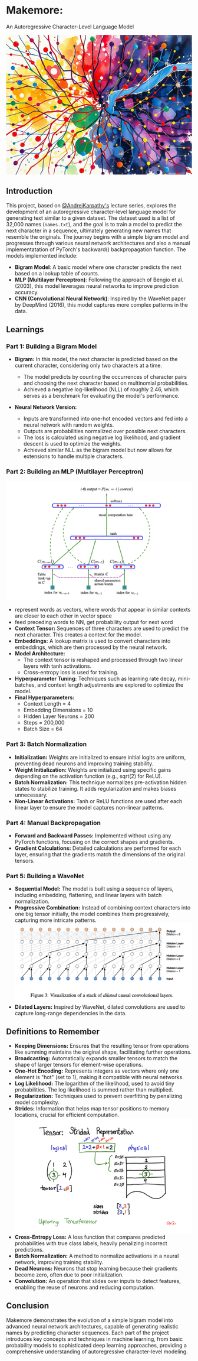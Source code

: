 # Makemore:
An Autoregressive Character-Level Language Model

![image](./imgs/art.png)

## Introduction

This project, based on [@AndrejKarpathy's](https://github.com/karpathy) lecture series, explores the development of an autoregressive character-level language model for generating text similar to a given dataset. The dataset used is a list of 32,000 names (`names.txt`), and the goal is to train a model to predict the next character in a sequence, ultimately generating new names that resemble the originals. The journey begins with a simple bigram model and progresses through various neural network architectures and also a manual implementatation of PyTorch's backward() backpropagation function. The models implemented include:

- **Bigram Model**: A basic model where one character predicts the next based on a lookup table of counts.
- **MLP (Multilayer Perceptron)**: Following the approach of Bengio et al. (2003), this model leverages neural networks to improve prediction accuracy.
- **CNN (Convolutional Neural Network)**: Inspired by the WaveNet paper by DeepMind (2016), this model captures more complex patterns in the data.

## Learnings

### Part 1: Building a Bigram Model

- **Bigram:** In this model, the next character is predicted based on the current character, considering only two characters at a time.
    - The model predicts by counting the occurrences of character pairs and choosing the next character based on multinomial probabilities.
    - Achieved a negative log-likelihood (NLL) of roughly 2.46, which serves as a benchmark for evaluating the model's performance.

- **Neural Network Version:**
    - Inputs are transformed into one-hot encoded vectors and fed into a neural network with random weights.
    - Outputs are probabilities normalized over possible next characters.
    - The loss is calculated using negative log likelihood, and gradient descent is used to optimize the weights.
    - Achieved similar NLL as the bigram model but now allows for extensions to handle multiple characters.

### Part 2: Building an MLP (Multilayer Perceptron)
![paper graph](imgs/paper.png)
- represent words as vectors, where words that appear in similar contexts are closer to each other in vector space
- feed preceding words to NN, get probability output for next word
- **Context Tensor:** Sequences of three characters are used to predict the next character. This creates a context for the model.
- **Embeddings:** A lookup matrix is used to convert characters into embeddings, which are then processed by the neural network.
- **Model Architecture:**
    - The context tensor is reshaped and processed through two linear layers with tanh activations.
    - Cross-entropy loss is used for training.
- **Hyperparameter Tuning:** Techniques such as learning rate decay, mini-batches, and context length adjustments are explored to optimize the model.
- **Final Hyperparameters:**
    - Context Length = 4
    - Embedding Dimensions = 10
    - Hidden Layer Neurons = 200
    - Steps = 200,000
    - Batch Size = 64

### Part 3: Batch Normalization

- **Initialization:** Weights are initialized to ensure initial logits are uniform, preventing dead neurons and improving training stability.
- **Weight Initialization:** Weights are initialized using specific gains depending on the activation function (e.g., sqrt(2) for ReLU).
- **Batch Normalization:** This technique normalizes pre-activation hidden states to stabilize training. It adds regularization and makes biases unnecessary.
- **Non-Linear Activations:** Tanh or ReLU functions are used after each linear layer to ensure the model captures non-linear patterns.

### Part 4: Manual Backpropagation

- **Forward and Backward Passes:** Implemented without using any PyTorch functions, focusing on the correct shapes and gradients.
- **Gradient Calculations:** Detailed calculations are performed for each layer, ensuring that the gradients match the dimensions of the original tensors.

### Part 5: Building a WaveNet

- **Sequential Model:** The model is built using a sequence of layers, including embedding, flattening, and linear layers with batch normalization.
- **Progressive Combination:** Instead of combining context characters into one big tensor initially, the model combines them progressively, capturing more intricate patterns.
![dilated_layers](./imgs/dilated_layers.png)
- **Dilated Layers:** Inspired by WaveNet, dilated convolutions are used to capture long-range dependencies in the data.

## Definitions to Remember

- **Keeping Dimensions:** Ensures that the resulting tensor from operations like summing maintains the original shape, facilitating further operations.
- **Broadcasting:** Automatically expands smaller tensors to match the shape of larger tensors for element-wise operations.
- **One-Hot Encoding:** Represents integers as vectors where only one element is "hot" (set to 1), making it compatible with neural networks.
- **Log Likelihood:** The logarithm of the likelihood, used to avoid tiny probabilities. The log likelihood is summed rather than multiplied.
- **Regularization:** Techniques used to prevent overfitting by penalizing model complexity.
- **Strides:** Information that helps map tensor positions to memory locations, crucial for efficient computation.
    ![strides](<imgs/strides.png>)
- **Cross-Entropy Loss:** A loss function that compares predicted probabilities with true class labels, heavily penalizing incorrect predictions.
- **Batch Normalization:** A method to normalize activations in a neural network, improving training stability.
- **Dead Neurons:** Neurons that stop learning because their gradients become zero, often due to poor initialization.
- **Convolution:** An operation that slides over inputs to detect features, enabling the reuse of neurons and reducing computation.

## Conclusion

Makemore demonstrates the evolution of a simple bigram model into advanced neural network architectures, capable of generating realistic names by predicting character sequences. Each part of the project introduces key concepts and techniques in machine learning, from basic probability models to sophisticated deep learning approaches, providing a comprehensive understanding of autoregressive character-level modeling.

